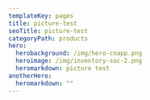 ```yaml
---
templateKey: pages
title: picture-test
seoTitle: picture-test
categoryPath: products
hero:
  herobackground: /img/hero-cnapp.png
  heroimage: /img/inventory-soc-2.png
  heromarkdown: p﻿icture test
anotherHero:
  heromarkdown: ""
---
```

<img src="/img/mockup.png" alt="" title="" class=" blog-image-shadow " style="width:auto;height:auto;"/>
